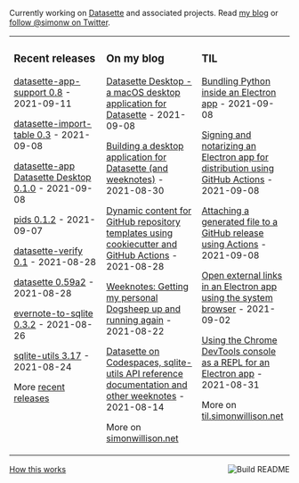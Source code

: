 Currently working on [Datasette](https://datasette.io/) and associated projects. Read [my blog](https://simonwillison.net/) or [follow @simonw on Twitter](https://twitter.com/simonw).

<table><tr><td valign="top" width="33%">

### Recent releases
<!-- recent_releases starts -->
[datasette-app-support 0.8](https://github.com/simonw/datasette-app-support/releases/tag/0.8) - 2021-09-11

[datasette-import-table 0.3](https://github.com/simonw/datasette-import-table/releases/tag/0.3) - 2021-09-08

[datasette-app Datasette Desktop 0.1.0](https://github.com/simonw/datasette-app/releases/tag/0.1.0) - 2021-09-08

[pids 0.1.2](https://github.com/simonw/pids/releases/tag/0.1.2) - 2021-09-07

[datasette-verify 0.1](https://github.com/simonw/datasette-verify/releases/tag/0.1) - 2021-08-28

[datasette 0.59a2](https://github.com/simonw/datasette/releases/tag/0.59a2) - 2021-08-28

[evernote-to-sqlite 0.3.2](https://github.com/dogsheep/evernote-to-sqlite/releases/tag/0.3.2) - 2021-08-26

[sqlite-utils 3.17](https://github.com/simonw/sqlite-utils/releases/tag/3.17) - 2021-08-24
<!-- recent_releases ends -->
More [recent releases](https://github.com/simonw/simonw/blob/main/releases.md)
</td><td valign="top" width="34%">

### On my blog
<!-- blog starts -->
[Datasette Desktop - a macOS desktop application for Datasette](http://simonwillison.net/2021/Sep/8/datasette-desktop/) - 2021-09-08

[Building a desktop application for Datasette (and weeknotes)](http://simonwillison.net/2021/Aug/30/datasette-app/) - 2021-08-30

[Dynamic content for GitHub repository templates using cookiecutter and GitHub Actions](http://simonwillison.net/2021/Aug/28/dynamic-github-repository-templates/) - 2021-08-28

[Weeknotes: Getting my personal Dogsheep up and running again](http://simonwillison.net/2021/Aug/22/weeknotes-dogsheep/) - 2021-08-22

[Datasette on Codespaces, sqlite-utils API reference documentation and other weeknotes](http://simonwillison.net/2021/Aug/14/datasette-on-codespaces/) - 2021-08-14
<!-- blog ends -->
More on [simonwillison.net](https://simonwillison.net/)
</td><td valign="top" width="33%">

### TIL
<!-- tils starts -->
[Bundling Python inside an Electron app](https://til.simonwillison.net/electron/python-inside-electron) - 2021-09-08

[Signing and notarizing an Electron app for distribution using GitHub Actions](https://til.simonwillison.net/electron/sign-notarize-electron-macos) - 2021-09-08

[Attaching a generated file to a GitHub release using Actions](https://til.simonwillison.net/github-actions/attach-generated-file-to-release) - 2021-09-08

[Open external links in an Electron app using the system browser](https://til.simonwillison.net/electron/electron-external-links-system-browser) - 2021-09-02

[Using the Chrome DevTools console as a REPL for an Electron app](https://til.simonwillison.net/electron/electron-debugger-console) - 2021-08-31
<!-- tils ends -->
More on [til.simonwillison.net](https://til.simonwillison.net/)
</td></tr></table>

<a href="https://github.com/simonw/simonw/actions"><img src="https://github.com/simonw/simonw/workflows/Build%20README/badge.svg" align="right" alt="Build README"></a> <a href="https://simonwillison.net/2020/Jul/10/self-updating-profile-readme/">How this works</a>

